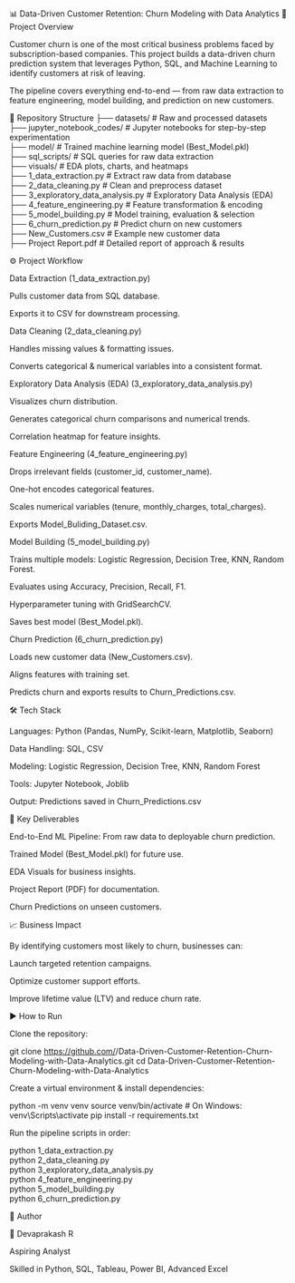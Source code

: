 📊 Data-Driven Customer Retention: Churn Modeling with Data Analytics
📌 Project Overview

Customer churn is one of the most critical business problems faced by subscription-based companies. This project builds a data-driven churn prediction system that leverages Python, SQL, and Machine Learning to identify customers at risk of leaving.

The pipeline covers everything end-to-end — from raw data extraction to feature engineering, model building, and prediction on new customers.

📂 Repository Structure
├── datasets/                # Raw and processed datasets  
├── jupyter_notebook_codes/  # Jupyter notebooks for step-by-step experimentation  
├── model/                   # Trained machine learning model (Best_Model.pkl)  
├── sql_scripts/             # SQL queries for raw data extraction  
├── visuals/                 # EDA plots, charts, and heatmaps  
├── 1_data_extraction.py     # Extract raw data from database  
├── 2_data_cleaning.py       # Clean and preprocess dataset  
├── 3_exploratory_data_analysis.py # Exploratory Data Analysis (EDA)  
├── 4_feature_engineering.py # Feature transformation & encoding  
├── 5_model_building.py      # Model training, evaluation & selection  
├── 6_churn_prediction.py    # Predict churn on new customers  
├── New_Customers.csv        # Example new customer data  
├── Project Report.pdf       # Detailed report of approach & results  

⚙️ Project Workflow

Data Extraction (1_data_extraction.py)

Pulls customer data from SQL database.

Exports it to CSV for downstream processing.

Data Cleaning (2_data_cleaning.py)

Handles missing values & formatting issues.

Converts categorical & numerical variables into a consistent format.

Exploratory Data Analysis (EDA) (3_exploratory_data_analysis.py)

Visualizes churn distribution.

Generates categorical churn comparisons and numerical trends.

Correlation heatmap for feature insights.

Feature Engineering (4_feature_engineering.py)

Drops irrelevant fields (customer_id, customer_name).

One-hot encodes categorical features.

Scales numerical variables (tenure, monthly_charges, total_charges).

Exports Model_Buliding_Dataset.csv.

Model Building (5_model_building.py)

Trains multiple models: Logistic Regression, Decision Tree, KNN, Random Forest.

Evaluates using Accuracy, Precision, Recall, F1.

Hyperparameter tuning with GridSearchCV.

Saves best model (Best_Model.pkl).

Churn Prediction (6_churn_prediction.py)

Loads new customer data (New_Customers.csv).

Aligns features with training set.

Predicts churn and exports results to Churn_Predictions.csv.

🛠️ Tech Stack

Languages: Python (Pandas, NumPy, Scikit-learn, Matplotlib, Seaborn)

Data Handling: SQL, CSV

Modeling: Logistic Regression, Decision Tree, KNN, Random Forest

Tools: Jupyter Notebook, Joblib

Output: Predictions saved in Churn_Predictions.csv

🚀 Key Deliverables

End-to-End ML Pipeline: From raw data to deployable churn prediction.

Trained Model (Best_Model.pkl) for future use.

EDA Visuals for business insights.

Project Report (PDF) for documentation.

Churn Predictions on unseen customers.

📈 Business Impact

By identifying customers most likely to churn, businesses can:

Launch targeted retention campaigns.

Optimize customer support efforts.

Improve lifetime value (LTV) and reduce churn rate.

▶️ How to Run

Clone the repository:

git clone https://github.com/<your-username>/Data-Driven-Customer-Retention-Churn-Modeling-with-Data-Analytics.git
cd Data-Driven-Customer-Retention-Churn-Modeling-with-Data-Analytics


Create a virtual environment & install dependencies:

python -m venv venv
source venv/bin/activate   # On Windows: venv\Scripts\activate
pip install -r requirements.txt


Run the pipeline scripts in order:

python 1_data_extraction.py  
python 2_data_cleaning.py  
python 3_exploratory_data_analysis.py  
python 4_feature_engineering.py  
python 5_model_building.py  
python 6_churn_prediction.py  

📜 Author

👤 Devaprakash R

Aspiring Analyst

Skilled in Python, SQL, Tableau, Power BI, Advanced Excel